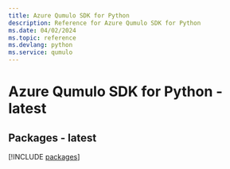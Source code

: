 ```yaml
---
title: Azure Qumulo SDK for Python
description: Reference for Azure Qumulo SDK for Python
ms.date: 04/02/2024
ms.topic: reference
ms.devlang: python
ms.service: qumulo
---
```

# Azure Qumulo SDK for Python - latest
## Packages - latest
[!INCLUDE [packages](qumulo-index.md)]
